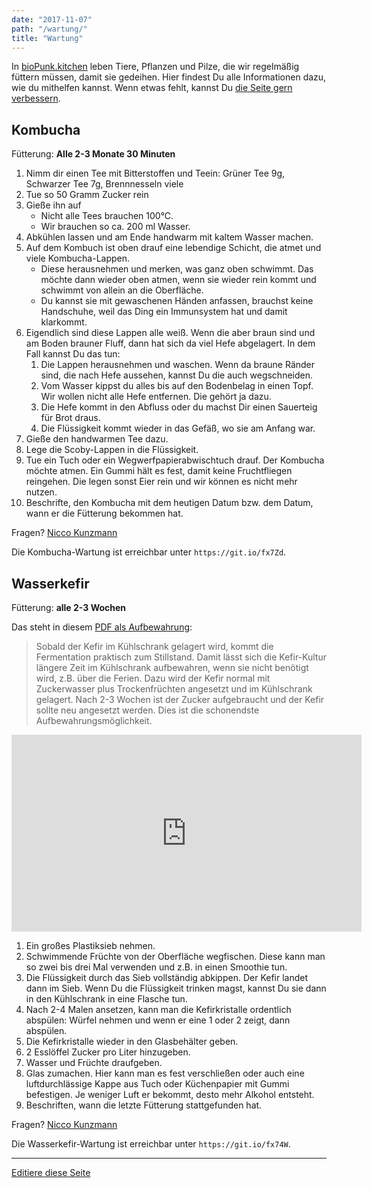 ```yaml
---
date: "2017-11-07"
path: "/wartung/"
title: "Wartung"
---
```


In [bioPunk.kitchen] leben Tiere, Pflanzen und Pilze, die wir regelmäßig füttern müssen,
damit sie gedeihen.
Hier findest Du alle Informationen dazu, wie du mithelfen kannst.
Wenn etwas fehlt, kannst Du [die Seite gern verbessern](source).

## Kombucha
Fütterung: **Alle 2-3 Monate 30 Minuten**  

1. Nimm dir einen Tee mit Bitterstoffen und Teein: Grüner Tee 9g, Schwarzer Tee 7g, Brennnesseln viele
2. Tue so 50 Gramm Zucker rein
3. Gieße ihn auf
    - Nicht alle Tees brauchen 100°C.
    - Wir brauchen so ca. 200 ml Wasser.
4. Abkühlen lassen und am Ende handwarm mit kaltem Wasser machen.
5. Auf dem Kombuch ist oben drauf eine lebendige Schicht, die atmet und viele Kombucha-Lappen.
    - Diese herausnehmen und merken, was ganz oben schwimmt.
        Das möchte dann wieder oben atmen, wenn sie wieder rein kommt und schwimmt von allein an die Oberfläche.
    - Du kannst sie mit gewaschenen Händen anfassen, brauchst keine Handschuhe,
        weil das Ding ein Immunsystem hat und damit klarkommt.
6. Eigendlich sind diese Lappen alle weiß.
    Wenn die aber braun sind und am Boden brauner Fluff, dann hat sich da viel Hefe abgelagert.
    In dem Fall kannst Du das tun:
    1. Die Lappen herausnehmen und waschen.
        Wenn da braune Ränder sind, die nach Hefe aussehen, kannst Du die auch wegschneiden.
    2. Vom Wasser kippst du alles bis auf den Bodenbelag in einen Topf.
        Wir wollen nicht alle Hefe entfernen. Die gehört ja dazu.
    3. Die Hefe kommt in den Abfluss oder du machst Dir einen Sauerteig für Brot draus.
    4. Die Flüssigkeit kommt wieder in das Gefäß, wo sie am Anfang war.
7. Gieße den handwarmen Tee dazu.
8. Lege die Scoby-Lappen in die Flüssigkeit.
9. Tue ein Tuch oder ein Wegwerfpapierabwischtuch drauf.
    Der Kombucha möchte atmen.
    Ein Gummi hält es fest, damit keine Fruchtfliegen reingehen.
    Die legen sonst Eier rein und wir können es nicht mehr nutzen.
10. Beschrifte, den Kombucha mit dem heutigen Datum bzw. dem Datum,
    wann er die Fütterung bekommen hat.

Fragen?
[Nicco Kunzmann][nicco]

Die Kombucha-Wartung ist erreichbar unter `https://git.io/fx7Zd`.

## Wasserkefir
Fütterung: **alle 2-3 Wochen**

Das steht in diesem [PDF als Aufbewahrung][wasserkefir]:

> Sobald der Kefir im Kühlschrank gelagert wird,
> kommt die Fermentation praktisch zum Stillstand.
> Damit lässt sich die Kefir-Kultur längere Zeit im Kühlschrank
> aufbewahren, wenn sie nicht benötigt wird, z.B. über die Ferien.
> Dazu wird der Kefir normal mit Zuckerwasser plus
> Trockenfrüchten angesetzt und im Kühlschrank gelagert.
> Nach 2-3 Wochen ist der Zucker aufgebraucht und der Kefir
> sollte neu angesetzt werden.
> Dies ist die schonendste Aufbewahrungsmöglichkeit.

<iframe width="560" height="315" src="https://www.youtube-nocookie.com/embed/l7vrESyN58M" frameborder="0" allow="encrypted-media; picture-in-picture" allowfullscreen></iframe>

1. Ein großes Plastiksieb nehmen.
2. Schwimmende Früchte von der Oberfläche wegfischen.
    Diese kann man so zwei bis drei Mal verwenden
    und z.B. in einen Smoothie tun.
3. Die Flüssigkeit durch das Sieb vollständig abkippen.
    Der Kefir landet dann im Sieb.
    Wenn Du die Flüssigkeit trinken magst,
    kannst Du sie dann in den Kühlschrank in eine Flasche tun.
4. Nach 2-4 Malen ansetzen, kann man die Kefirkristalle ordentlich
    abspülen:
    Würfel nehmen und wenn er eine 1 oder 2 zeigt, dann abspülen.
5. Die Kefirkristalle wieder in den Glasbehälter geben.
6. 2 Esslöffel Zucker pro Liter hinzugeben.
7. Wasser und Früchte draufgeben.
8. Glas zumachen. Hier kann man es fest verschließen oder auch
    eine luftdurchlässige Kappe aus Tuch oder Küchenpapier
    mit Gummi befestigen.
    Je weniger Luft er bekommt, desto mehr Alkohol entsteht.
9. Beschriften, wann die letzte Fütterung stattgefunden hat.

Fragen?
[Nicco Kunzmann][nicco]

Die Wasserkefir-Wartung ist erreichbar unter `https://git.io/fx74W`.

---

[Editiere diese Seite][source]


[bioPunk.kitchen]: http://biopunk.kitchen/
[source]: https://github.com/bioPunkKitchen.github.io/blob/master/src/markdown/wartung.md
[nicco]: https://niccokunzmann.github.io/impressum
[wasserkefir]: https://www.wasserkefir.info/public/wasserkefir.pdf
